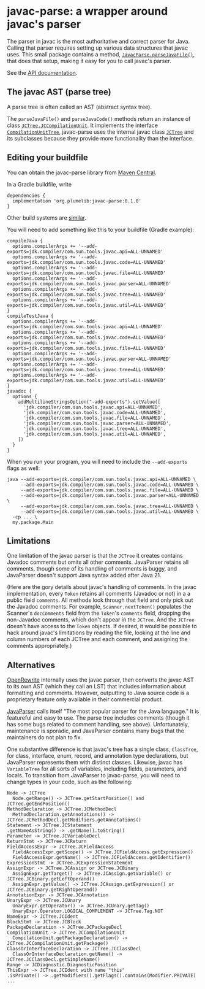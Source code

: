 # javac-parse:  a wrapper around javac's parser

The parser in javac is the most authoritative and correct parser for Java.
Calling that parser requires setting up various data structures that javac
uses.  This small package contains a method,
[`JavacParse.parseJavaFile()`](https://plumelib.org/javac-parse/api/org/plumelib/javacparse/JavacParse.html),
that does that setup, making it easy for you to call javac's parser.

See the [API documentation](https://plumelib.org/javac-parse/api/org/plumelib/javacparse/package-summary.html).


## The javac AST (parse tree)

A parse tree is often called an AST (abstract syntax tree).

The `parseJavaFile()` and `parseJavaCode()` methods return an instance of class
[`JCTree.JCCompilationUnit`](https://www.javadoc.io/static/org.kohsuke.sorcerer/sorcerer-javac/0.11/com/sun/tools/javac/tree/JCTree.JCCompilationUnit.html).
It implements the interface
[`CompilationUnitTree`](https://docs.oracle.com/javase/8/docs/jdk/api/javac/tree/com/sun/source/tree/CompilationUnitTree.html),
javac-parse uses the internal javac class
[`JCTree`](https://www.javadoc.io/static/org.kohsuke.sorcerer/sorcerer-javac/0.11/com/sun/tools/javac/tree/JCTree.html)
and its subclasses because they provide more functionality than the interface.


## Editing your buildfile ##

You can obtain the javac-parse library from [Maven
Central](https://search.maven.org/#search%7Cga%7C1%7Cg%3A%22org.plumelib%22%20a%3A%22javac-parse%22).

In a Gradle buildfile, write

```
dependencies {
  implementation 'org.plumelib:javac-parse:0.1.0'
}
```

Other build systems are [similar](https://search.maven.org/artifact/org.plumelib/javac-parse/0.1.0/jar).

You will need to add something like this to your buildfile (Gradle example):

```
compileJava {
  options.compilerArgs += '--add-exports=jdk.compiler/com.sun.tools.javac.api=ALL-UNNAMED'
  options.compilerArgs += '--add-exports=jdk.compiler/com.sun.tools.javac.code=ALL-UNNAMED'
  options.compilerArgs += '--add-exports=jdk.compiler/com.sun.tools.javac.file=ALL-UNNAMED'
  options.compilerArgs += '--add-exports=jdk.compiler/com.sun.tools.javac.parser=ALL-UNNAMED'
  options.compilerArgs += '--add-exports=jdk.compiler/com.sun.tools.javac.tree=ALL-UNNAMED'
  options.compilerArgs += '--add-exports=jdk.compiler/com.sun.tools.javac.util=ALL-UNNAMED'
}
compileTestJava {
  options.compilerArgs += '--add-exports=jdk.compiler/com.sun.tools.javac.api=ALL-UNNAMED'
  options.compilerArgs += '--add-exports=jdk.compiler/com.sun.tools.javac.code=ALL-UNNAMED'
  options.compilerArgs += '--add-exports=jdk.compiler/com.sun.tools.javac.file=ALL-UNNAMED'
  options.compilerArgs += '--add-exports=jdk.compiler/com.sun.tools.javac.parser=ALL-UNNAMED'
  options.compilerArgs += '--add-exports=jdk.compiler/com.sun.tools.javac.tree=ALL-UNNAMED'
  options.compilerArgs += '--add-exports=jdk.compiler/com.sun.tools.javac.util=ALL-UNNAMED'
}
javadoc {
  options {
    addMultilineStringsOption("-add-exports").setValue([
      'jdk.compiler/com.sun.tools.javac.api=ALL-UNNAMED',
      'jdk.compiler/com.sun.tools.javac.code=ALL-UNNAMED',
      'jdk.compiler/com.sun.tools.javac.file=ALL-UNNAMED',
      'jdk.compiler/com.sun.tools.javac.parser=ALL-UNNAMED',
      'jdk.compiler/com.sun.tools.javac.tree=ALL-UNNAMED',
      'jdk.compiler/com.sun.tools.javac.util=ALL-UNNAMED',
    ])
  }
}
```

When you run your program, you will need to include the `--add-exports` flags as well:

```
java --add-exports=jdk.compiler/com.sun.tools.javac.api=ALL-UNNAMED \
     --add-exports=jdk.compiler/com.sun.tools.javac.code=ALL-UNNAMED \
     --add-exports=jdk.compiler/com.sun.tools.javac.file=ALL-UNNAMED \
     --add-exports=jdk.compiler/com.sun.tools.javac.parser=ALL-UNNAMED \
     --add-exports=jdk.compiler/com.sun.tools.javac.tree=ALL-UNNAMED \
     --add-exports=jdk.compiler/com.sun.tools.javac.util=ALL-UNNAMED \
  -cp ... \
  my.package.Main
```


## Limitations

One limitation of the javac parser is that the `JCTree` it creates contains
Javadoc comments but omits all other comments.  JavaParser retains all comments,
though some of its handling of comments is buggy, and JavaParser doesn't
support Java syntax added after Java 21.

(Here are the gory details about javac's handling of comments.
In the javac implementation, every `Token` retains all comments
(Javadoc or not) in a a public field `comments`.  All methods look through that
field and only pick out the Javadoc comments.  For example,
`Scanner.nextToken()` populates the Scanner's `docComments` field from the
`Token`'s `comments` field, dropping the non-Javadoc comments, which don't
appear in the `JCTree`.  And the `JCTree` doesn't have access to the `Token`
objects.  If desired, it would be possible to hack around javac's limitations by
reading the file, looking at the line and column numbers of each JCTree and each
comment, and assigning the comments appropriately.)


## Alternatives

[OpenRewrite](https://github.com/openrewrite/rewrite) internally uses the javac
parser, then converts the javac AST to its own AST (which they call an LST) that
includes information about formatting and comments.  However, outputting to Java
source code is a proprietary feature only available in their commercial product.

[JavaParser](https://javaparser.org/) calls itself "The most popular
parser for the Java language."  It is featureful and easy to use.  The parse
tree includes comments (though it has some bugs related to comment
handling, see above).
Unfortunately, maintenance is sporadic, and JavaParser contains many bugs that
the maintainers do not plan to fix.

One substantive difference is that javac's tree has a single class, `ClassTree`,
for class, interface, enum, record, and annotation type declarations, but
JavaParser represents them with distinct classes.  Likewise, javac has
`VariableTree` for all sorts of variables, including fields, parameters, and
locals.  To transition from JavaParser to javac-parse, you will need to change
types in your code, such as the following:
```
Node -> JCTree
  Node.getRange() -> JCTree.getStartPosition() and JCTree.getEndPosition()
MethodDeclaration -> JCTree.JCMethodDecl
  MethodDeclaration.getAnnotations() -> JCTree.JCMethodDecl.getModifiers.getAnnotations()
Statement -> JCTree.JCStatement
.getNameAsString() -> .getName().toString()
Parameter -> JCTree.JCVariableDecl
ReturnStmt -> JCTree.JCReturn
FieldAccessExpr -> JCTree.JCFieldAccess
  FieldAccessExpr.getScope() -> JCTree.JCFieldAccess.getExpression()
  FieldAccessExpr.getName() -> JCTree.JCFieldAccess.getIdentifier()
ExpressionStmt -> JCTree.JCExpressionStatement
AssignExpr -> JCTree.JCAssign or JCTree.JCBinary
  AssignExpr.getTarget() -> JCTree.JCAssign.getVariable() or JCTree.JCBinary.getLeftOperand()
  AssignExpr.getValue() -> JCTree.JCAssign.getExpression() or JCTree.JCBinary.getRightOperand()
AnnotationExpr -> JCTree.JCAnnotation
UnaryExpr -> JCTree.JCUnary
  UnaryExpr.getOperator() -> JCTree.JCUnary.getTag()
  UnaryExpr.Operator.LOGICAL_COMPLEMENT -> JCTree.Tag.NOT
NameExpr -> JCTree.JCIdent
BlockStmt -> JCTree.JCBlock
PackageDeclaration -> JCTree.JCPackageDecl
CompilationUnit -> JCTree.JCCompilationUnit
  CompilationUnit.getPackageDeclaration() -> JCTree.JCCompilationUnit.getPackage()
ClassOrInterfaceDeclaration -> JCTree.JCClassDecl
  ClassOrInterfaceDeclaration.getName() -> JCTree.JCClassDecl.getSimpleName()
Range -> JCDiagnostic.DiagnosticPosition
ThisExpr -> JCTree.JCIdent with name "this"
.isPrivate() -> .getModifiers().getFlags().contains(Modifier.PRIVATE)
...
```

